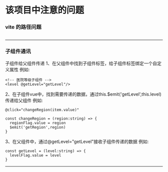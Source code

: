 # 该项目中注意的问题



### vite 的路径问题

<img :src="`src/assets/images/web-banner-${item}.png`" alt="" />

------

### 子组件通讯

子组件给父组件传递
1、在父组件中找到子组件标签，给子组件标签绑定一个自定义属性
例如:  

```vue
<!-- 医院等级子组件 -->
<level @getLevel="getLevel"/>
```

2、在子组件vue中，找到需要传递的数据，通过this.$emit('getLevel',this.level)传递给父组件
例如: 

```vue
@click="changeRegion(item.value)"

const changeRegion = (region:string) => {
  regionFlag.value = region
  $emit('getRegion',region)
}
```

3、在父组件中，通过@getLevel="getLevel"接收子组件传递的数据
例如:

```vue
const getLevel = (level:string) => {
  levelFlag.value = level
}
```

------

